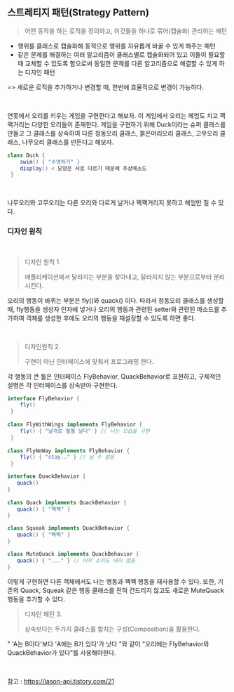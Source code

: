 ## 스트레티지 패턴(Strategy Pattern)

> 어떤 동작을 하는 로직을 정의하고, 이것들을 하나로 묶어(캡슐화) 관리하는 패턴



- 행위를 클래스로 캡슐화해 동적으로 행위를 자유롭게 바꿀 수 있게 해주는 패턴
- 같은 문제를 해결하는 여러 알고리즘이 클래스별로 캡슐화되어 있고 이들이 필요할 때 교체할 수 있도록 함으로써 동일한 문제를 다른 알고리즘으로 해결할 수 있게 하는 디자인 패턴

=> 새로운 로직을 추가하거나 변경할 때, 한번에 효율적으로 변경이 가능하다.

<br>

연못에서 오리를 키우는 게임을 구현한다고 해보자. 이 게임에서 오리는 헤엄도 치고 꽥꽥거리는 다양한 오리들이 존재한다. 게임을 구현하기 위해 Duck이라는 슈퍼 클래스를 만들고 그 클래스를 상속하여 다른 청동오리 클래스, 붉은머리오리 클래스, 고무오리 클래스, 나무오리 클래스를 만든다고 해보자.

``` java
class Duck {
	swim() { "수영하기" }
	display() < 모양은 서로 다르기 때문에 추상메소드
 }
 ```

<br>

나무오리와 고무오리는 다른 오리와 다르게 날거나 꽥꽥거리지 못하고 헤엄만 칠 수 있다.

### 디자인 원칙

<br>

> 디자인 원칙 1.
> 
> 애플리케이션에서 달라지는 부분을 찾아내고, 달라지지 않는 부분으로부터 분리시킨다.

오리의 행동이 바뀌는 부분은 fly()와 quack() 이다. 따라서 청동오리 클래스를 생성할 때, fly행동을 생성자 인자에 넣거나 오리의 행동과 관련된 setter와 관련된 메소드를 추가하여 객체를 생성한 후에도 오리의 행동을 재설정할 수 있도록 하면 좋다.

<br>

> 디자인원칙 2.
> 
> 구현이 아닌 인터페이스에 맞춰서 프로그래밍 한다.

각 행동의 큰 틀은 인터페이스 FlyBehavior, QuackBehavior로 표현하고, 구체적인 설명은 각 인터페이스를 상속받아 구현한다.

``` java
interface FlyBehavior {
	fly()
 }
 
class FlyWithWings implements FlyBehavior {
	fly() { "날개로 훨훨 날다" } // 나는 모습을 구현
 }
 
class FlyNoWay implements FlyBehavior {
	fly() { "stay.." } // 날 수 없음
 }
 ```
 
 ``` java
 interface QuackBehavior {
	quack()
 }
  
class Quack implements QuackBehavior {
	quack() { "꽥꽥" } 
 }
 
class Squeak implements QuackBehavior {
	quack() { "삑삑" } 
 }

class MuteQuack implements QuackBehavior {
	quack() { "..." } // 아무 소리도 내지 않음 
 }
 ```
 
 이렇게 구현하면 다른 객체에서도 나는 행동과 꽥꽥 행동을 재사용할 수 있다. 또한, 기존의 Quack, Squeak 같은 행동 클래스를 전혀 건드리지 않고도 새로운 MuteQuack 행동을 추가할 수 있다.
 
 
 > 디자인 패턴 3.
 > 
 > 상속보다는 두가지 클래스를 합치는 구성(Composition)을 활용한다.

" 'A는 B이다'보다 'A에는 B가 있다'가 낫다 "와 같이 "오리에는 FlyBehavior와 QuackBehavior가 있다"를 사용해야한다.


<br>

참고 : https://jason-api.tistory.com/21
